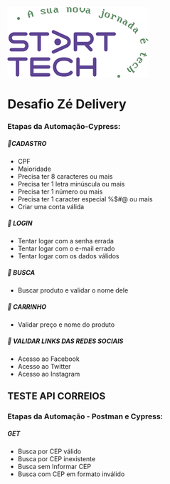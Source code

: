 ![Logo](https://github.com/Ingrid2110rj/DesafioZe/blob/main/logocorreta.jpeg)

# Desafio Zé Delivery

### Etapas da Automação-Cypress:

##### :triangular_flag_on_post:CADASTRO

- CPF
- Maioridade 
- Precisa ter 8 caracteres ou mais
- Precisa ter 1 letra minúscula ou mais 
- Precisa ter 1 número ou mais 
- Precisa ter 1 caracter especial %$#@ ou mais 
- Criar uma conta válida 

##### :triangular_flag_on_post: LOGIN
 - Tentar logar com a senha errada
 - Tentar logar com o e-mail errado
 - Tentar logar com os dados válidos

##### :triangular_flag_on_post: BUSCA
- Buscar produto e validar o nome dele

##### :triangular_flag_on_post: CARRINHO
- Validar preço e nome do produto

##### :triangular_flag_on_post: VALIDAR LINKS DAS REDES SOCIAIS

- Acesso ao Facebook
- Acesso ao Twitter
- Acesso ao Instagram


## TESTE API CORREIOS 

### Etapas da Automação - Postman e Cypress:

##### GET

- Busca por CEP válido
- Busca por CEP inexistente
- Busca sem Informar CEP
- Busca com CEP em formato inválido

